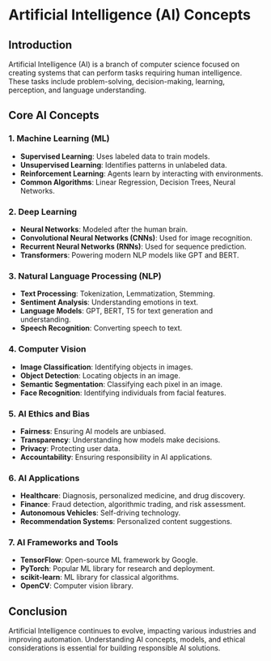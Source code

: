 # Artificial Intelligence (AI) Concepts

## Introduction
Artificial Intelligence (AI) is a branch of computer science focused on creating systems that can perform tasks requiring human intelligence. These tasks include problem-solving, decision-making, learning, perception, and language understanding.

## Core AI Concepts

### 1. **Machine Learning (ML)**
- **Supervised Learning**: Uses labeled data to train models.
- **Unsupervised Learning**: Identifies patterns in unlabeled data.
- **Reinforcement Learning**: Agents learn by interacting with environments.
- **Common Algorithms**: Linear Regression, Decision Trees, Neural Networks.

### 2. **Deep Learning**
- **Neural Networks**: Modeled after the human brain.
- **Convolutional Neural Networks (CNNs)**: Used for image recognition.
- **Recurrent Neural Networks (RNNs)**: Used for sequence prediction.
- **Transformers**: Powering modern NLP models like GPT and BERT.

### 3. **Natural Language Processing (NLP)**
- **Text Processing**: Tokenization, Lemmatization, Stemming.
- **Sentiment Analysis**: Understanding emotions in text.
- **Language Models**: GPT, BERT, T5 for text generation and understanding.
- **Speech Recognition**: Converting speech to text.

### 4. **Computer Vision**
- **Image Classification**: Identifying objects in images.
- **Object Detection**: Locating objects in an image.
- **Semantic Segmentation**: Classifying each pixel in an image.
- **Face Recognition**: Identifying individuals from facial features.

### 5. **AI Ethics and Bias**
- **Fairness**: Ensuring AI models are unbiased.
- **Transparency**: Understanding how models make decisions.
- **Privacy**: Protecting user data.
- **Accountability**: Ensuring responsibility in AI applications.

### 6. **AI Applications**
- **Healthcare**: Diagnosis, personalized medicine, and drug discovery.
- **Finance**: Fraud detection, algorithmic trading, and risk assessment.
- **Autonomous Vehicles**: Self-driving technology.
- **Recommendation Systems**: Personalized content suggestions.

### 7. **AI Frameworks and Tools**
- **TensorFlow**: Open-source ML framework by Google.
- **PyTorch**: Popular ML library for research and deployment.
- **scikit-learn**: ML library for classical algorithms.
- **OpenCV**: Computer vision library.

## Conclusion
Artificial Intelligence continues to evolve, impacting various industries and improving automation. Understanding AI concepts, models, and ethical considerations is essential for building responsible AI solutions.

